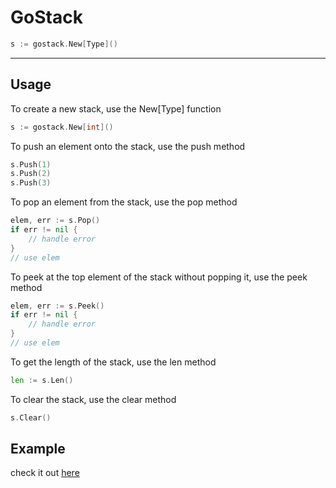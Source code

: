 # GoStack

```go
s := gostack.New[Type]()
```

---

## Usage

To create a new stack, use the New[Type] function
```go
s := gostack.New[int]()
```

To push an element onto the stack, use the push method
```go
s.Push(1)
s.Push(2)
s.Push(3)
```

To pop an element from the stack, use the pop method
```go
elem, err := s.Pop()
if err != nil {
    // handle error
}
// use elem
```

To peek at the top element of the stack without popping it, use the peek method
```go
elem, err := s.Peek()
if err != nil {
    // handle error
}
// use elem
```

To get the length of the stack, use the len method
```go
len := s.Len()
```

To clear the stack, use the clear method
```go
s.Clear()
```

## Example

check it out [here](example/ex.go)

